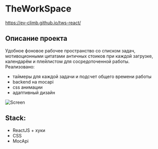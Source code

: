 # TheWorkSpace

https://ev-climb.github.io/tws-react/

## Описание проекта

Удобное фоновое рабочее пространство со списком задач, мотивоционными цитатами античных стоиков при каждой загрузке, календарём и плейлистом для сосредоточенной работы.\
Реализовано:
- таймеры для каждой задачи и подсчет общего времени работы
- backend на mocapi
- css анимации
- адаптивный дизайн

![Screen](https://github.com/ev-climb/art/blob/master/screen.png)

## Stack:
- ReactJS + хуки
- CSS
- MocApi
